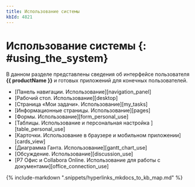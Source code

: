 ```yaml
---
title: Использование системы
kbId: 4821
---
```


# Использование системы {: #using_the_system}

В данном разделе представлены сведения об интерфейсе пользователя **{{ productName }}** и готовых приложений для конечных пользователей.

- [Панель навигации. Использование][navigation_panel]
- [Рабочий стол. Использование][desktop]
- [Страница «Мои задачи». Использование][my_tasks]
- [Информационные страницы. Использование][pages]
- [Формы. Использование][form_personal_use]
- [Таблицы. Использование и персональная настройка ][table_personal_use]
- [Карточки. Использование в браузере и мобильном приложении][cards_view]
- [Диаграмма Ганта. Использование][gantt_chart_use]
- [Обсуждение. Использование][discussion_use]
- [Р7 Офис и Collabora Online. Использование для работы с документами][office_connection_use]

{%
include-markdown ".snippets/hyperlinks_mkdocs_to_kb_map.md"
%}
